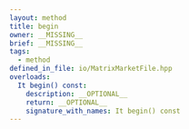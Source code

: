 ```yaml
---
layout: method
title: begin
owner: __MISSING__
brief: __MISSING__
tags:
  - method
defined_in_file: io/MatrixMarketFile.hpp
overloads:
  It begin() const:
    description: __OPTIONAL__
    return: __OPTIONAL__
    signature_with_names: It begin() const
---
```


